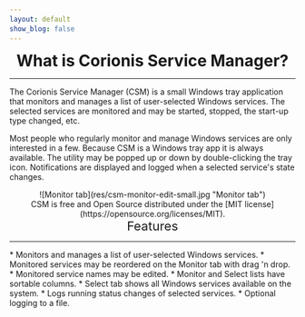 ```yaml
---
layout: default
show_blog: false
---
```

<center><span style="font-size: 28px; font-face: bold; font-weight: bold; margin-top: 10px;">What is Corionis Service Manager?</span></center>
<hr/>
The Corionis Service Manager (CSM) is a small Windows tray application that 
monitors and manages a list of user-selected Windows services. The selected 
services are monitored and may be started, stopped, the start-up 
type changed, etc.

Most people who regularly monitor and manage Windows services are only 
interested in a few. Because CSM is a Windows tray app it is always 
available. The utility may be popped up or down by double-clicking the 
tray icon. Notifications are displayed and logged when a 
selected service's state changes.

<center>![Monitor tab](res/csm-monitor-edit-small.jpg "Monitor tab")<br/>
CSM is free and Open Source distributed under the [MIT license](https://opensource.org/licenses/MIT).</center>

<center><span style="font-size: 22px; font-face: bold; margin-top: 10px;">Features</span></center>
<hr/>
 * Monitors and manages a list of user-selected Windows services.
 * Monitored services may be reordered on the Monitor tab with drag 'n drop.
 * Monitored service names may be edited.
 * Monitor and Select lists have sortable columns.
 * Select tab shows all Windows services available on the system.
 * Logs running status changes of selected services.
 * Optional logging to a file.
